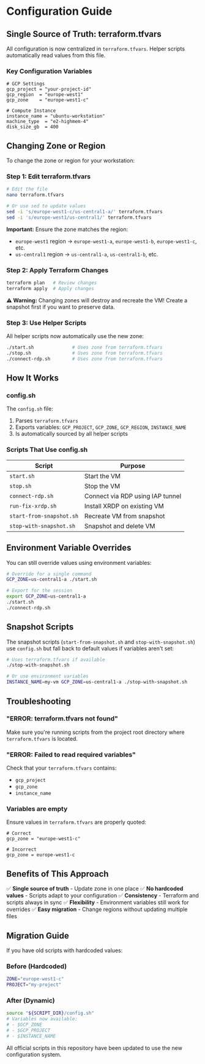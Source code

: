 # Configuration Guide

## Single Source of Truth: terraform.tfvars

All configuration is now centralized in `terraform.tfvars`. Helper scripts automatically read values from this file.

### Key Configuration Variables

```hcl
# GCP Settings
gcp_project = "your-project-id"
gcp_region  = "europe-west1"
gcp_zone    = "europe-west1-c"

# Compute Instance
instance_name = "ubuntu-workstation"
machine_type  = "e2-highmem-4"
disk_size_gb  = 400
```

## Changing Zone or Region

To change the zone or region for your workstation:

### Step 1: Edit terraform.tfvars

```bash
# Edit the file
nano terraform.tfvars

# Or use sed to update values
sed -i 's/europe-west1-c/us-central1-a/' terraform.tfvars
sed -i 's/europe-west1/us-central1/' terraform.tfvars
```

**Important:** Ensure the zone matches the region:
- `europe-west1` region → `europe-west1-a`, `europe-west1-b`, `europe-west1-c`, etc.
- `us-central1` region → `us-central1-a`, `us-central1-b`, etc.

### Step 2: Apply Terraform Changes

```bash
terraform plan   # Review changes
terraform apply  # Apply changes
```

**⚠️ Warning:** Changing zones will destroy and recreate the VM! Create a snapshot first if you want to preserve data.

### Step 3: Use Helper Scripts

All helper scripts now automatically use the new zone:

```bash
./start.sh              # Uses zone from terraform.tfvars
./stop.sh               # Uses zone from terraform.tfvars
./connect-rdp.sh        # Uses zone from terraform.tfvars
```

## How It Works

### config.sh

The `config.sh` file:
1. Parses `terraform.tfvars`
2. Exports variables: `GCP_PROJECT`, `GCP_ZONE`, `GCP_REGION`, `INSTANCE_NAME`
3. Is automatically sourced by all helper scripts

### Scripts That Use config.sh

| Script | Purpose |
|--------|---------|
| `start.sh` | Start the VM |
| `stop.sh` | Stop the VM |
| `connect-rdp.sh` | Connect via RDP using IAP tunnel |
| `run-fix-xrdp.sh` | Install XRDP on existing VM |
| `start-from-snapshot.sh` | Recreate VM from snapshot |
| `stop-with-snapshot.sh` | Snapshot and delete VM |

## Environment Variable Overrides

You can still override values using environment variables:

```bash
# Override for a single command
GCP_ZONE=us-central1-a ./start.sh

# Export for the session
export GCP_ZONE=us-central1-a
./start.sh
./connect-rdp.sh
```

## Snapshot Scripts

The snapshot scripts (`start-from-snapshot.sh` and `stop-with-snapshot.sh`) use `config.sh` but fall back to default values if variables aren't set:

```bash
# Uses terraform.tfvars if available
./stop-with-snapshot.sh

# Or use environment variables
INSTANCE_NAME=my-vm GCP_ZONE=us-central1-a ./stop-with-snapshot.sh
```

## Troubleshooting

### "ERROR: terraform.tfvars not found"

Make sure you're running scripts from the project root directory where `terraform.tfvars` is located.

### "ERROR: Failed to read required variables"

Check that your `terraform.tfvars` contains:
- `gcp_project`
- `gcp_zone`
- `instance_name`

### Variables are empty

Ensure values in `terraform.tfvars` are properly quoted:

```hcl
# Correct
gcp_zone = "europe-west1-c"

# Incorrect
gcp_zone = europe-west1-c
```

## Benefits of This Approach

✅ **Single source of truth** - Update zone in one place
✅ **No hardcoded values** - Scripts adapt to your configuration
✅ **Consistency** - Terraform and scripts always in sync
✅ **Flexibility** - Environment variables still work for overrides
✅ **Easy migration** - Change regions without updating multiple files

## Migration Guide

If you have old scripts with hardcoded values:

### Before (Hardcoded)
```bash
ZONE="europe-west1-c"
PROJECT="my-project"
```

### After (Dynamic)
```bash
source "${SCRIPT_DIR}/config.sh"
# Variables now available:
# - $GCP_ZONE
# - $GCP_PROJECT
# - $INSTANCE_NAME
```

All official scripts in this repository have been updated to use the new configuration system.
